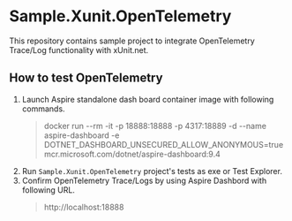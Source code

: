 ﻿# Sample.Xunit.OpenTelemetry

This repository contains sample project to integrate OpenTelemetry Trace/Log functionality with xUnit.net.

## How to test OpenTelemetry

1. Launch Aspire standalone dash board container image with following commands.
    > docker run --rm -it -p 18888:18888 -p 4317:18889 -d --name aspire-dashboard -e DOTNET_DASHBOARD_UNSECURED_ALLOW_ANONYMOUS=true mcr.microsoft.com/dotnet/aspire-dashboard:9.4
2. Run `Sample.Xunit.OpenTelemetry` project's tests as exe or Test Explorer.
3. Confirm OpenTelemetry Trace/Logs by using Aspire Dashbord with following URL.
    > http://localhost:18888
